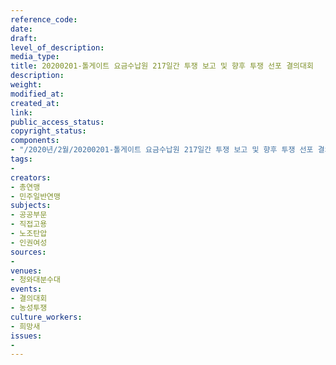 ```yaml
---
reference_code: 
date: 
draft: 
level_of_description: 
media_type: 
title: 20200201-톨게이트 요금수납원 217일간 투쟁 보고 및 향후 투쟁 선포 결의대회
description: 
weight: 
modified_at: 
created_at: 
link: 
public_access_status: 
copyright_status: 
components:
- "/2020년/2월/20200201-톨게이트 요금수납원 217일간 투쟁 보고 및 향후 투쟁 선포 결의대회/_CTU9078.jpg"
tags:
- 
creators:
- 총연맹
- 민주일반연맹
subjects:
- 공공부문
- 직접고용
- 노조탄압
- 인권여성
sources:
- 
venues:
- 청와대분수대
events:
- 결의대회
- 농성투쟁
culture_workers:
- 희망새
issues:
- 
---
```

